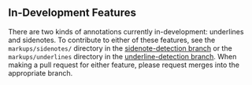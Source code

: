 ## In-Development Features
There are two kinds of annotations currently in-development: underlines and sidenotes. To contribute to either of these features, see the `markups/sidenotes/` directory in the [sidenote-detection branch](https://github.com/iRove108/markups/tree/sidenote-detection/markups/sidenotes) or the `markups/underlines` directory in the [underline-detection branch](https://github.com/iRove108/markups/tree/underline-detection/markups/underlines). When making a pull request for either feature, please request merges into the appropriate branch.
